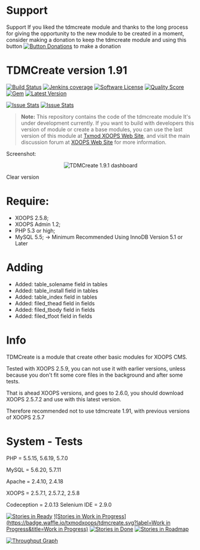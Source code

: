 # Support

Support
If you liked the tdmcreate module and thanks to the long process for giving the opportunity to the new module to be created in a moment, consider making a donation to keep the tdmcreate module and using this button <a href="http://www.txmodxoops.org/modules/xdonations/index.php" title="Button Donations" target="_blank"><img src="https://www.paypal.com/en_US/i/btn/btn_donate_LG.gif" alt="Button Donations" /></a> to make a donation

# TDMCreate version 1.91

[![Build Status](https://scrutinizer-ci.com/g/txmodxoops/tdmcreate/badges/build.png?b=master)](https://travis-ci.org/txmodxoops/tdmcreate)
[![Jenkins coverage](https://img.shields.io/jenkins/c/https/jenkins.qa.ubuntu.com/address-book-service-utopic-i386-ci.svg)](https://github.com/txmodxoops/tdmcreate)
[![Software License](https://img.shields.io/badge/license-GPL-brightgreen.svg?style=flat)](docs/license.txt)
[![Quality Score](https://img.shields.io/scrutinizer/g/txmodxoops/tdmcreate.svg?style=flat)](https://scrutinizer-ci.com/g/txmodxoops/tdmcreate)
[![Gem](https://img.shields.io/gem/dt/rails.svg)](txmodxoops/tdmcreate)
[![Latest Version](https://img.shields.io/github/release/txmodxoops/tdmcreate.svg?style=flat)](https://github.com/txmodxoops/TDMCreate-1.91/releases/latest)

<p>
<a href="http://issuestats.com/github/txmodxoops/tdmcreate"><img alt="Issue Stats" src="http://issuestats.com/github/txmodxoops/tdmcreate/badge/pr?style=flat"></a>
<a href="http://issuestats.com/github/txmodxoops/tdmcreate"><img alt="Issue Stats" src="http://issuestats.com/github/txmodxoops/tdmcreate/badge/issue?style=flat"></a>
<!--[![Github Releases (by Release)](https://img.shields.io/badge/tdmcreate-alpha%203.2-green.svg)](https://github.com/txmodxoops/tdmcreate/tree/alpha-3-4)-->
</p>

> **Note:** This repository contains the code of the tdmcreate module
It's under development currently. If you want to build with developers this version of module or create a base modules, you can use the last version of this module at [Txmod XOOPS Web Site](http://www.txmodxoops.org), and visit the main discussion forum at [XOOPS Web Site](https://xoops.org/modules/newbb/viewtopic.php?topic_id=76746) for more information.

Screenshot:
<p align="center">
  <img src="https://c6.staticflickr.com/9/8500/29971619205_a397db1039_o.jpg" alt="TDMCreate 1.9.1 dashboard"/>
</p>

Clear version

# Require:
- XOOPS 2.5.8;
- XOOPS Admin 1.2;
- PHP 5.3 or high;
- MySQL 5.5; -> Minimum Recommended Using InnoDB Version 5.1 or Later

# Adding
 - Added: table_solename field in tables
 - Added: table_install field in tables
 - Added: table_index field in tables
 - Added: filed_thead field in fields
 - Added: filed_tbody field in fields
 - Added: filed_tfoot field in fields

# Info
TDMCreate is a module that create other basic modules for XOOPS CMS.

Tested with XOOPS 2.5.9, you can not use it with earlier versions, unless because you don't fit some core files in the background and after some tests.

That is ahead XOOPS versions, and goes to 2.6.0, you should download XOOPS 2.5.7.2 and use with this latest version.

Therefore recommended not to use tdmcreate 1.91, with previous versions of XOOPS 2.5.7

# System - Tests 
PHP = 5.5.15, 5.6.19, 5.7.0

MySQL = 5.6.20, 5.7.11

Apache = 2.4.10, 2.4.18

XOOPS = 2.5.7.1, 2.5.7.2, 2.5.8

Codeception = 2.0.13
Selenium IDE = 2.9.0

[![Stories in Ready](https://badge.waffle.io/txmodxoops/tdmcreate.svg?label=ready&title=Ready)](http://waffle.io/txmodxoops/tdmcreate)
[![Stories in Work in Progress](https://badge.waffle.io/txmodxoops/tdmcreate.svg?label=Work in Progress&title=Work in Progress)](http://waffle.io/txmodxoops/tdmcreate)
[![Stories in Done](https://badge.waffle.io/txmodxoops/tdmcreate.svg?label=done&title=Done)](http://waffle.io/txmodxoops/tdmcreate)
[![Stories in Roadmap](https://badge.waffle.io/txmodxoops/tdmcreate.svg?label=roadmap&title=Roadmap)](http://waffle.io/txmodxoops/tdmcreate)

[![Throughput Graph](https://graphs.waffle.io/txmodxoops/tdmcreate/throughput.svg)](https://waffle.io/txmodxoops/tdmcreate/metrics)
